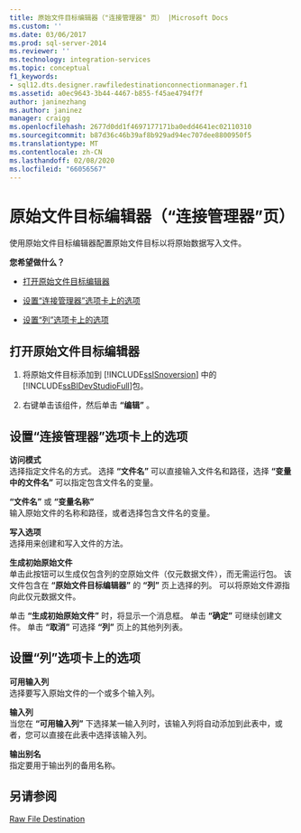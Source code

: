 ```yaml
---
title: 原始文件目标编辑器（"连接管理器" 页） |Microsoft Docs
ms.custom: ''
ms.date: 03/06/2017
ms.prod: sql-server-2014
ms.reviewer: ''
ms.technology: integration-services
ms.topic: conceptual
f1_keywords:
- sql12.dts.designer.rawfiledestinationconnectionmanager.f1
ms.assetid: a0ec9643-3b44-4467-b855-f45ae4794f7f
author: janinezhang
ms.author: janinez
manager: craigg
ms.openlocfilehash: 2677d0dd1f4697177171ba0edd4641ec02110310
ms.sourcegitcommit: b87d36c46b39af8b929ad94ec707dee8800950f5
ms.translationtype: MT
ms.contentlocale: zh-CN
ms.lasthandoff: 02/08/2020
ms.locfileid: "66056567"
---
```

# <a name="raw-file-destination-editor-connection-manager-page"></a>原始文件目标编辑器（“连接管理器”页）
  使用原始文件目标编辑器配置原始文件目标以将原始数据写入文件。  
  
 **您希望做什么？**  
  
-   [打开原始文件目标编辑器](#open)  
  
-   [设置“连接管理器”选项卡上的选项](#connection)  
  
-   [设置“列”选项卡上的选项](#mapping)  
  
##  <a name="open"></a> 打开原始文件目标编辑器  
  
1.  将原始文件目标添加到 [!INCLUDE[ssISnoversion](../includes/ssisnoversion-md.md)] 中的 [!INCLUDE[ssBIDevStudioFull](../includes/ssbidevstudiofull-md.md)]包。  
  
2.  右键单击该组件，然后单击 **“编辑”** 。  
  
##  <a name="connection"></a> 设置“连接管理器”选项卡上的选项  
 **访问模式**  
 选择指定文件名的方式。 选择 **“文件名”** 可以直接输入文件名和路径，选择 **“变量中的文件名”** 可以指定包含文件名的变量。  
  
 **“文件名”** 或 **“变量名称”**  
 输入原始文件的名称和路径，或者选择包含文件名的变量。  
  
 **写入选项**  
 选择用来创建和写入文件的方法。  
  
 **生成初始原始文件**  
 单击此按钮可以生成仅包含列的空原始文件（仅元数据文件），而无需运行包。 该文件包含在 **“原始文件目标编辑器”** 的 **“列”** 页上选择的列。 可以将原始文件源指向此仅元数据文件。  
  
 单击 **“生成初始原始文件”** 时，将显示一个消息框。 单击 **“确定”** 可继续创建文件。 单击 **“取消”** 可选择 **“列”** 页上的其他列列表。  
  
##  <a name="mapping"></a> 设置“列”选项卡上的选项  
 **可用输入列**  
 选择要写入原始文件的一个或多个输入列。  
  
 **输入列**  
 当您在 **“可用输入列”** 下选择某一输入列时，该输入列将自动添加到此表中，或者，您可以直接在此表中选择该输入列。  
  
 **输出别名**  
 指定要用于输出列的备用名称。  
  
## <a name="see-also"></a>另请参阅  
 [Raw File Destination](data-flow/raw-file-destination.md)  
  
  
